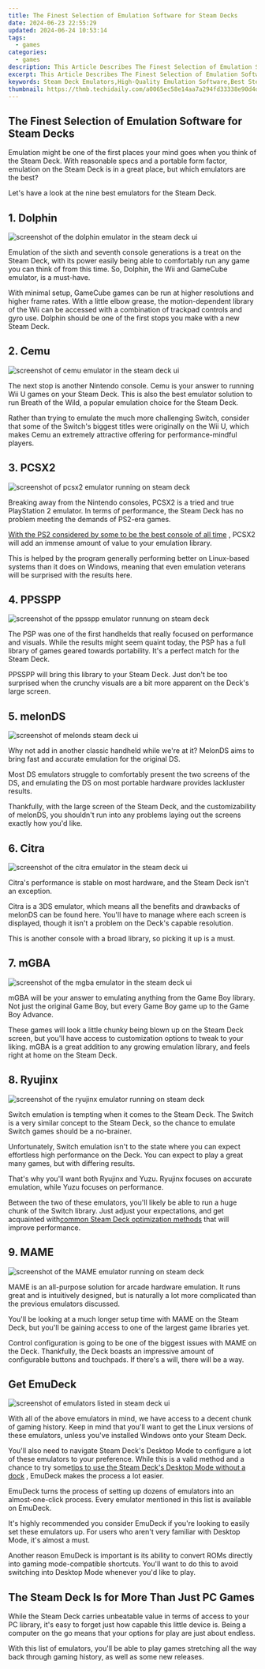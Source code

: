 ```yaml
---
title: The Finest Selection of Emulation Software for Steam Decks
date: 2024-06-23 22:55:29
updated: 2024-06-24 10:53:14
tags:
  - games
categories:
  - games
description: This Article Describes The Finest Selection of Emulation Software for Steam Decks
excerpt: This Article Describes The Finest Selection of Emulation Software for Steam Decks
keywords: Steam Deck Emulators,High-Quality Emulation Software,Best Steam Deck Games for Emulation,Top-Rated Steam Deck Emulators,Emulator Software for Nintendo Switch Games,Steam Deck Emulated Gaming Experience,Efficient Software for Steam Deck Gameplay
thumbnail: https://thmb.techidaily.com/a0065ec58e14aa7a294fd33338e90d4d15fa577ac0b3dd7d4dd7c6264c50f140.jpg
---
```


## The Finest Selection of Emulation Software for Steam Decks

 Emulation might be one of the first places your mind goes when you think of the Steam Deck. With reasonable specs and a portable form factor, emulation on the Steam Deck is in a great place, but which emulators are the best?

Let's have a look at the nine best emulators for the Steam Deck.

## 1. Dolphin

![screenshot of the dolphin emulator in the steam deck ui](https://static1.makeuseofimages.com/wordpress/wp-content/uploads/2023/07/screenshot_of_dolphin_emulator_steamdeck_ui.jpg)

 Emulation of the sixth and seventh console generations is a treat on the Steam Deck, with its power easily being able to comfortably run any game you can think of from this time. So, Dolphin, the Wii and GameCube emulator, is a must-have.

 With minimal setup, GameCube games can be run at higher resolutions and higher frame rates. With a little elbow grease, the motion-dependent library of the Wii can be accessed with a combination of trackpad controls and gyro use. Dolphin should be one of the first stops you make with a new Steam Deck.

## 2. Cemu

![screenshot of cemu emulator in the steam deck ui](https://static1.makeuseofimages.com/wordpress/wp-content/uploads/2023/07/screenshot_of_cemu_emulator_steamdeck_ui.jpg)

 The next stop is another Nintendo console. Cemu is your answer to running Wii U games on your Steam Deck. This is also the best emulator solution to run Breath of the Wild, a popular emulation choice for the Steam Deck.

 Rather than trying to emulate the much more challenging Switch, consider that some of the Switch's biggest titles were originally on the Wii U, which makes Cemu an extremely attractive offering for performance-mindful players.

## 3. PCSX2

![screenshot of pcsx2 emulator running on steam deck](https://static1.makeuseofimages.com/wordpress/wp-content/uploads/2023/07/screenshot_of_pcsx2_emulator_steamdeck.jpg)

 Breaking away from the Nintendo consoles, PCSX2 is a tried and true PlayStation 2 emulator. In terms of performance, the Steam Deck has no problem meeting the demands of PS2-era games.

[With the PS2 considered by some to be the best console of all time](https://www.makeuseof.com/reasons-why-the-ps2-is-the-best-console-of-all-time/) , PCSX2 will add an immense amount of value to your emulation library.

 This is helped by the program generally performing better on Linux-based systems than it does on Windows, meaning that even emulation veterans will be surprised with the results here.

## 4. PPSSPP

![screenshot of the ppsspp emulator runnung on steam deck](https://static1.makeuseofimages.com/wordpress/wp-content/uploads/2023/07/screenshot_of_ppsspp_emulator_steamdeck.jpg)

 The PSP was one of the first handhelds that really focused on performance and visuals. While the results might seem quaint today, the PSP has a full library of games geared towards portability. It's a perfect match for the Steam Deck.

 PPSSPP will bring this library to your Steam Deck. Just don't be too surprised when the crunchy visuals are a bit more apparent on the Deck's large screen.

## 5. melonDS

![screenshot of melonds steam deck ui](https://static1.makeuseofimages.com/wordpress/wp-content/uploads/2023/07/screenshot_of_melonds_emulator_steamdeck.jpg)

 Why not add in another classic handheld while we're at it? MelonDS aims to bring fast and accurate emulation for the original DS.

 Most DS emulators struggle to comfortably present the two screens of the DS, and emulating the DS on most portable hardware provides lackluster results.

 Thankfully, with the large screen of the Steam Deck, and the customizability of melonDS, you shouldn't run into any problems laying out the screens exactly how you'd like.

## 6. Citra

![screenshot of the citra emulator in the steam deck ui](https://static1.makeuseofimages.com/wordpress/wp-content/uploads/2023/07/screenshot_of_citra_emulator_steamdeck_ui.jpg)

 Citra's performance is stable on most hardware, and the Steam Deck isn't an exception.

 Citra is a 3DS emulator, which means all the benefits and drawbacks of melonDS can be found here. You'll have to manage where each screen is displayed, though it isn't a problem on the Deck's capable resolution.

 This is another console with a broad library, so picking it up is a must.

## 7. mGBA

![screenshot of the mgba emulator in the steam deck ui](https://static1.makeuseofimages.com/wordpress/wp-content/uploads/2023/07/screenshot_of_mgba_emulator_steamdeck_ui.jpg)

 mGBA will be your answer to emulating anything from the Game Boy library. Not just the original Game Boy, but every Game Boy game up to the Game Boy Advance.

 These games will look a little chunky being blown up on the Steam Deck screen, but you'll have access to customization options to tweak to your liking. mGBA is a great addition to any growing emulation library, and feels right at home on the Steam Deck.

## 8. Ryujinx

![screenshot of the ryujinx emulator running on steam deck](https://static1.makeuseofimages.com/wordpress/wp-content/uploads/2023/07/screenshot_of_ryujinx_emulator_steamdeck.jpg)

 Switch emulation is tempting when it comes to the Steam Deck. The Switch is a very similar concept to the Steam Deck, so the chance to emulate Switch games should be a no-brainer.

 Unfortunately, Switch emulation isn't to the state where you can expect effortless high performance on the Deck. You can expect to play a great many games, but with differing results.

 That's why you'll want both Ryujinx and Yuzu. Ryujinx focuses on accurate emulation, while Yuzu focuses on performance.

 Between the two of these emulators, you'll likely be able to run a huge chunk of the Switch library. Just adjust your expectations, and get acquainted with[common Steam Deck optimization methods](https://www.makeuseof.com/how-to-optimize-steam-deck/) that will improve performance.

## 9. MAME

![screenshot of the MAME emulator running on steam deck](https://static1.makeuseofimages.com/wordpress/wp-content/uploads/2023/07/screenshot_of_mame_emulator_steamdeck.jpg)

 MAME is an all-purpose solution for arcade hardware emulation. It runs great and is intuitively designed, but is naturally a lot more complicated than the previous emulators discussed.

 You'll be looking at a much longer setup time with MAME on the Steam Deck, but you'll be gaining access to one of the largest game libraries yet.

 Control configuration is going to be one of the biggest issues with MAME on the Deck. Thankfully, the Deck boasts an impressive amount of configurable buttons and touchpads. If there's a will, there will be a way.

## Get EmuDeck

![screenshot of emulators listed in steam deck ui](https://static1.makeuseofimages.com/wordpress/wp-content/uploads/2023/07/screenshot_of_emulators_listed_in_steamdeck_ui.jpg)

 With all of the above emulators in mind, we have access to a decent chunk of gaming history. Keep in mind that you'll want to get the Linux versions of these emulators, unless you've installed Windows onto your Steam Deck.

 You'll also need to navigate Steam Deck's Desktop Mode to configure a lot of these emulators to your preference. While this is a valid method and a chance to try some[tips to use the Steam Deck's Desktop Mode without a dock](https://www.makeuseof.com/tips-use-steam-deck-desktop-mode-without-dock/) , EmuDeck makes the process a lot easier.

 EmuDeck turns the process of setting up dozens of emulators into an almost-one-click process. Every emulator mentioned in this list is available on EmuDeck.

 It's highly recommended you consider EmuDeck if you're looking to easily set these emulators up. For users who aren't very familiar with Desktop Mode, it's almost a must.

 Another reason EmuDeck is important is its ability to convert ROMs directly into gaming mode-compatible shortcuts. You'll want to do this to avoid switching into Desktop Mode whenever you'd like to play.

## The Steam Deck Is for More Than Just PC Games

 While the Steam Deck carries unbeatable value in terms of access to your PC library, it's easy to forget just how capable this little device is. Being a computer on the go means that your options for play are just about endless.

 With this list of emulators, you'll be able to play games stretching all the way back through gaming history, as well as some new releases.


<ins class="adsbygoogle"
     style="display:block"
     data-ad-format="autorelaxed"
     data-ad-client="ca-pub-7571918770474297"
     data-ad-slot="1223367746"></ins>



<ins class="adsbygoogle"
     style="display:block"
     data-ad-client="ca-pub-7571918770474297"
     data-ad-slot="8358498916"
     data-ad-format="auto"
     data-full-width-responsive="true"></ins>
